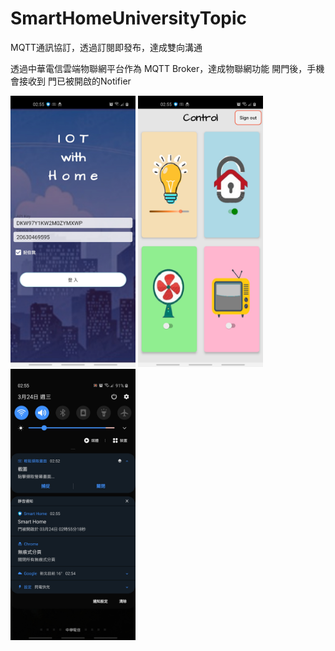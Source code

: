 # SmartHomeUniversityTopic
 
MQTT通訊協訂，透過訂閱即發布，達成雙向溝通

透過中華電信雲端物聯網平台作為 MQTT Broker，達成物聯網功能
開門後，手機會接收到 門已被開啟的Notifier


<img src="app screenshot/iotlogin.jpg" width="200">
<img src="app screenshot/iotpage.jpg" width="200">
<img src="app screenshot/iotnotifier.jpg" width="200">
